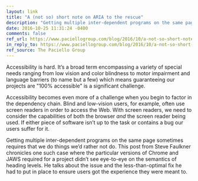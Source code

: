 ```yaml
---
layout: link
title: "A (not so) short note on ARIA to the rescue"
description: "Getting multiple inter-dependent programs on the same page sometimes requires that we do things we’d rather not do"
date: 2016-10-25 11:31:24 -0400
comments: false
ref_url: https://www.paciellogroup.com/blog/2016/10/a-not-so-short-note-on-aria-to-the-rescue/
in_reply_to: https://www.paciellogroup.com/blog/2016/10/a-not-so-short-note-on-aria-to-the-rescue/
ref_source: The Paciello Group
---
```


Accessibility is hard. It’s a broad term encompassing a variety of special needs ranging from low vision and color blindness to motor impairment and language barriers (to name but a few) which means guaranteeing our projects are "100% accessible" is a significant challenge.

Accessibility becomes even more of a challenge when you begin to factor in the dependency chain. Blind and low-vision users, for example, often use screen readers in order to access the Web. With screen readers, we need to consider the capabilities of both the browser *and* the screen reader being used. If either piece of software isn’t up to the task or contains a bug our users suffer for it.

Getting multiple inter-dependent programs on the same page sometimes requires that we do things we’d rather not do. This post from Steve Faulkner chronicles one such case where the particular versions of Chrome and JAWS required for a project didn’t see eye-to-eye on the semantics of heading levels. He talks about the issue and the less-than-optimal fix he had to put in place to ensure users got the experience they were meant to.